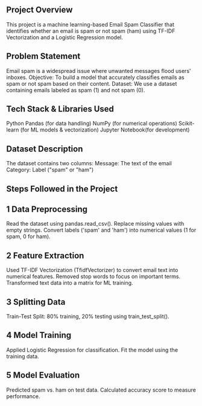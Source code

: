 Project Overview
-
This project is a machine learning-based Email Spam Classifier that identifies whether an email is spam or not spam (ham) using TF-IDF Vectorization and a Logistic Regression model.

Problem Statement
-
Email spam is a widespread issue where unwanted messages flood users' inboxes.
Objective: To build a model that accurately classifies emails as spam or not spam based on their content.
Dataset: We use a dataset containing emails labeled as spam (1) and not spam (0).

Tech Stack & Libraries Used
-
Python 
Pandas (for data handling)
NumPy (for numerical operations)
Scikit-learn (for ML models & vectorization)
Jupyter Notebook(for development)


Dataset Description
-
The dataset contains two columns:
Message: The text of the email
Category: Label ("spam" or "ham")

Steps Followed in the Project
-
1️ Data Preprocessing
--
Read the dataset using pandas.read_csv().
Replace missing values with empty strings.
Convert labels ('spam' and 'ham') into numerical values (1 for spam, 0 for ham).

2️ Feature Extraction
--
Used TF-IDF Vectorization (TfidfVectorizer) to convert email text into numerical features.
Removed stop words to focus on important terms.
Transformed text data into a matrix for ML training.

3️ Splitting Data
--
Train-Test Split: 80% training, 20% testing using train_test_split().

4️ Model Training 
--
Applied Logistic Regression for classification.
Fit the model using the training data.

5️ Model Evaluation 
--
Predicted spam vs. ham on test data.
Calculated accuracy score to measure performance.
